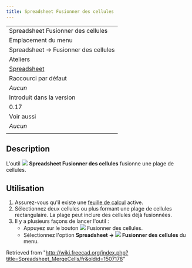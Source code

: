 ```yaml
---
title: Spreadsheet Fusionner des cellules
---
```

|  |
| --- |
| Spreadsheet Fusionner des cellules |
| Emplacement du menu |
| Spreadsheet → Fusionner des cellules |
| Ateliers |
| [Spreadsheet](/Spreadsheet_Workbench/fr "Spreadsheet Workbench/fr") |
| Raccourci par défaut |
| *Aucun* |
| Introduit dans la version |
| 0.17 |
| Voir aussi |
| *Aucun* |
|  |

## Description

L'outil ![](/images/Spreadsheet_MergeCells.svg) **Spreadsheet Fusionner des cellules** fusionne une plage de cellules.

## Utilisation

1. Assurez-vous qu'il existe une [feuille de calcul](/Spreadsheet_CreateSheet/fr "Spreadsheet CreateSheet/fr") active.
2. Sélectionnez deux cellules ou plus formant une plage de cellules rectangulaire. La plage peut inclure des cellules déjà fusionnées.
3. Il y a plusieurs façons de lancer l'outil :
   * Appuyez sur le bouton ![](/images/Spreadsheet_MergeCells.svg) Fusionner des cellules.
   * Sélectionnez l'option **Spreadsheet → ![](/images/Spreadsheet_MergeCells.svg) Fusionner des cellules** du menu.

Retrieved from "<http://wiki.freecad.org/index.php?title=Spreadsheet_MergeCells/fr&oldid=1507178>"
